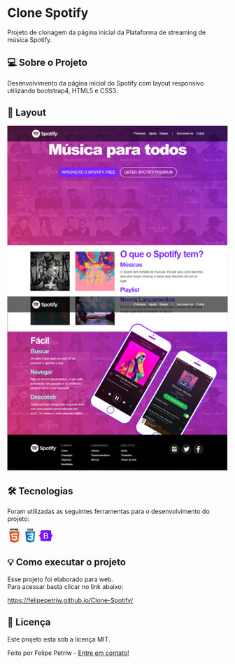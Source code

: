 # Clone Spotify
Projeto de clonagem da página inicial da Plataforma de streaming de música Spotify.

## 💻 Sobre o Projeto
Desenvolvimento da página inicial do Spotify com layout responsivo utilizando bootstrap4, HTML5 e CSS3.

## 🎨 Layout

![image](https://github.com/FelipePetriw/Clone-Spotify/blob/main/imagens/Apresenta%C3%A7%C3%A3o%201.png)
![image](https://github.com/FelipePetriw/Clone-Spotify/blob/main/imagens/Apresenta%C3%A7%C3%A3o%202.png)

## 🛠 Tecnologias

Foram utilizadas as seguintes ferramentas para o desenvolvimento do projeto:

<code><img height="32" src="https://raw.githubusercontent.com/github/explore/80688e429a7d4ef2fca1e82350fe8e3517d3494d/topics/html/html.png" alt="HTML5"/></code>
<code><img height="32" src="https://raw.githubusercontent.com/github/explore/80688e429a7d4ef2fca1e82350fe8e3517d3494d/topics/css/css.png" alt="CSS"/></code>
<code><img height="32" src="https://github.com/devicons/devicon/blob/master/icons/bootstrap/bootstrap-original.svg" alt="Bootstrap"/></code>

## 💡 Como executar o projeto

Esse projeto foi elaborado para web. </br>
Para acessar basta clicar no link abaixo:

https://felipepetriw.github.io/Clone-Spotify/

## 📝 Licença

Este projeto esta sob a licença MIT.

Feito por Felipe Petriw - [Entre em contato!](https://www.linkedin.com/in/felipepetriw/)
